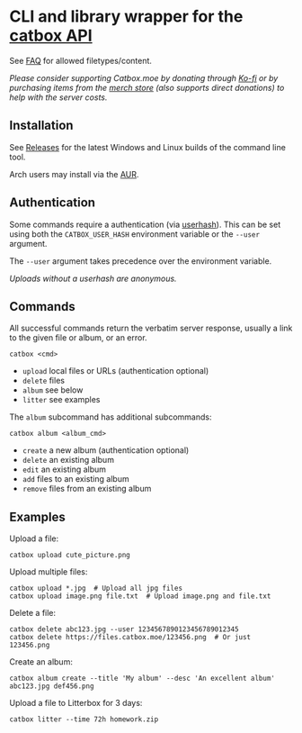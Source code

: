 # CLI and library wrapper for the [catbox API](https://catbox.moe/tools.php)

See [FAQ](https://catbox.moe/faq.php) for allowed filetypes/content.

*Please consider supporting Catbox.moe by donating through [Ko-fi](https://ko-fi.com/catboxmoe) or by purchasing items from the [merch store](https://store.catbox.moe/) (also supports direct donations) to help with the server costs.*

<!-- For the library documentation, see [Github Pages](https://apt37.github.io/catbox/catbox/index.html). -->

## Installation

See [Releases](https://github.com/APT/catbox/releases) for the latest Windows and Linux builds of the command line tool.

Arch users may install via the [AUR](/AUR.md).

## Authentication

Some commands require a authentication (via [userhash](https://catbox.moe/user/manage.php)). This can be set using both the `CATBOX_USER_HASH` environment variable or the `--user` argument.

The `--user` argument takes precedence over the environment variable.

*Uploads without a userhash are anonymous.*

## Commands

All successful commands return the verbatim server response, usually a link to the given file or album, or an error.

`catbox <cmd>`

- `upload` local files or URLs (authentication optional)
- `delete` files
- `album` see below
- `litter` see examples

The `album` subcommand has additional subcommands:

`catbox album <album_cmd>`

- `create` a new album (authentication optional)
- `delete` an existing album
- `edit` an existing album
- `add` files to an existing album
- `remove` files from an existing album

## Examples

Upload a file:

```
catbox upload cute_picture.png
```

Upload multiple files:

```
catbox upload *.jpg  # Upload all jpg files
catbox upload image.png file.txt  # Upload image.png and file.txt
```

Delete a file:

```
catbox delete abc123.jpg --user 1234567890123456789012345
catbox delete https://files.catbox.moe/123456.png  # Or just 123456.png
```

Create an album:

```
catbox album create --title 'My album' --desc 'An excellent album' abc123.jpg def456.png
```


Upload a file to Litterbox for 3 days:

```
catbox litter --time 72h homework.zip
```

<!-- ### Library -->

<!-- You can compile and install the command line tool with Cargo:
```
cargo install catbox
```

To use the library in your project, add the repo to your Cargo.toml:

```
[dependencies]
catbox = "*"
``` -->
